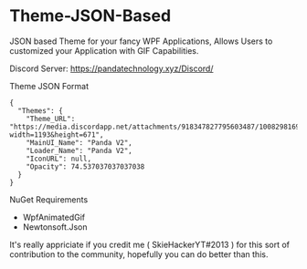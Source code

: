 # Theme-JSON-Based
JSON based Theme for your fancy WPF Applications, Allows Users to customized your Application with GIF Capabilities.



Discord Server: https://pandatechnology.xyz/Discord/

Theme JSON Format 
```
{
  "Themes": {
    "Theme_URL": "https://media.discordapp.net/attachments/918347827795603487/1008298169584603166/unknown.png?width=1193&height=671",
    "MainUI_Name": "Panda V2",
    "Loader_Name": "Panda V2",
    "IconURL": null,
    "Opacity": 74.537037037037038
  }
}
```

NuGet Requirements

* WpfAnimatedGif
* Newtonsoft.Json

It's really appriciate if you credit me ( SkieHackerYT#2013 ) for this sort of contribution to the community, 
hopefully you can do better than this.
